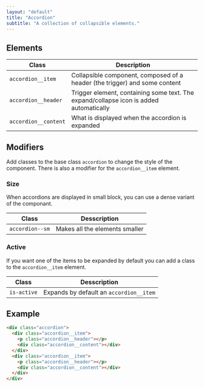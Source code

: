 ```yaml
---
layout: "default"
title: "Accordion"
subtitle: "A collection of collapsible elements."
---
```


## Elements

| Class | Description |
| --- | --- |
| `accordion__item` | Collapsible component, composed of a header (the trigger) and some content |
| `accordion__header` | Trigger element, containing some text. The expand/collapse icon is added automatically |
| `accordion__content` | What is displayed when the accordion is expanded |

## Modifiers

Add classes to the base class `accordion` to change the style of the component. There is also a modifier for the `accordion__item` element.

### Size

When accordions are displayed in small block, you can use a dense variant of the componant.

| Class | Desscription |
| --- | --- |
| `accordion--sm` | Makes all the elements smaller |

### Active

If you want one of the items to be expanded by default you can add a class to the `accordion__item` element.

| Class | Desscription |
| --- | --- |
| `is-active` | Expands by default an `accordion__item` |

## Example

```html
<div class="accordion">
  <div class="accordion__item">
    <p class="accordion__header"></p>
    <div class="accordion__content"></div>
  </div>
  <div class="accordion__item">
    <p class="accordion__header"></p>
    <div class="accordion__content"></div>
  </div>
</div>
```
